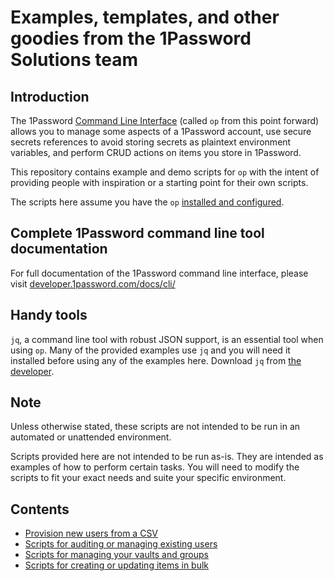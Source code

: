 # Examples, templates, and other goodies from the 1Password Solutions team

## Introduction
The 1Password [Command Line Interface](https://developer.1password.com/docs/cli/) (called `op` from this point forward) allows you to manage some aspects of a 1Password account, use secure secrets references to avoid storing secrets as plaintext environment variables, and perform CRUD actions on items you store in 1Password. 

This repository contains example and demo scripts for `op` with the intent of providing people with inspiration or a starting point for their own scripts. 

The scripts here assume you have the `op` [installed and configured](https://developer.1password.com/docs/cli/get-started). 

## Complete 1Password command line tool documentation
For full documentation of the 1Password command line interface, please visit [developer.1password.com/docs/cli/](https://developer.1password.com/docs/cli/) 

## Handy tools
`jq`, a command line tool with robust JSON support, is an essential tool when using `op`. Many of the provided examples use `jq` and you will need it installed before using any of the examples here. Download `jq` from [the developer](https://stedolan.github.io/jq/).

## Note
Unless otherwise stated, these scripts are not intended to be run in an automated or unattended environment.

Scripts provided here are not intended to be run as-is. They are intended as examples of how to perform certain tasks. You will need to modify the scripts to fit your exact needs and suite your specific environment. 

## Contents
* [Provision new users from a CSV](./op-cli-example-scripts/scripted-provisioning/)
* [Scripts for auditing or managing existing users](./op-cli-example-scripts/user-management/)
* [Scripts for managing your vaults and groups](./op-cli-example-scripts/account-management/)
* [Scripts for creating or updating items in bulk](./op-cli-example-scripts/item-management)
